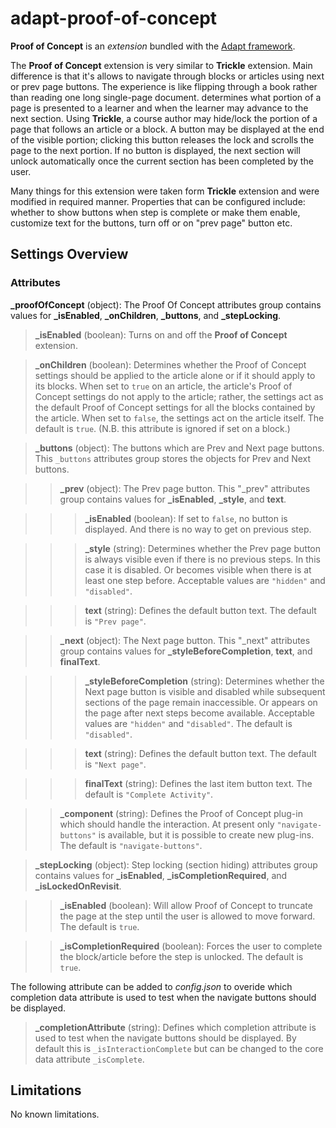 # adapt-proof-of-concept

**Proof of Concept** is an *extension* bundled with the [Adapt framework](https://github.com/adaptlearning/adapt_framework).

The **Proof of Concept** extension is very similar to **Trickle** extension. Main difference is that it's allows to navigate through blocks or articles using next or prev page buttons.  The experience is like flipping through a book rather than reading one long single-page document. determines what portion of a page is presented to a learner and when the learner may advance to the next section. Using **Trickle**, a course author may hide/lock the portion of a page that follows an article or a block. A button may be displayed at the end of the visible portion; clicking this button releases the lock and scrolls the page to the next portion. If no button is displayed, the next section will unlock automatically once the current section has been completed by the user.

Many things for this extension were taken form **Trickle** extension and were modified in required manner. Properties that can be configured include: whether to show buttons when step is complete or make them enable, customize text for the buttons, turn off or on "prev page" button etc.


## Settings Overview

### Attributes

**_proofOfConcept** (object): The Proof Of Concept attributes group contains values for **_isEnabled**, **_onChildren**, **_buttons**, and **_stepLocking**.

>**_isEnabled** (boolean):  Turns on and off the **Proof of Concept** extension.
 
>**_onChildren** (boolean):  Determines whether the Proof of Concept settings should be applied to the article alone or if it should apply to its blocks. When set to `true` on an article, the article's Proof of Concept settings do not apply to the article; rather, the settings act as the default Proof of Concept settings for all the blocks contained by the article. When set to `false`, the settings act on the article itself. The default is `true`. (N.B. this attribute is ignored if set on a block.)
  
>**_buttons** (object): The buttons which are Prev and Next page buttons. This `_buttons` attributes group stores the objects for Prev and Next buttons.

>>**_prev** (object): The Prev page button. This "_prev" attributes group contains values for **_isEnabled**, **_style**, and **text**.

>>>**_isEnabled** (boolean):  If set to `false`, no button is displayed. And there is no way to get on previous step.

>>>**_style** (string):  Determines whether the Prev page button is always visible even if there is no previous steps. In this case it is disabled. Or becomes visible when there is at least one step before. Acceptable values are `"hidden"` and `"disabled"`.

>>>**text** (string):  Defines the default button text. The default is `"Prev page"`.

>>**_next** (object): The Next page button. This "_next" attributes group contains values for **_styleBeforeCompletion**, **text**, and **finalText**.
  
>>>**_styleBeforeCompletion** (string):  Determines whether the Next page button is visible and disabled while subsequent sections of the page remain inaccessible. Or appears on the page after next steps become available. Acceptable values are `"hidden"` and `"disabled"`. The default is `"disabled"`.

>>>**text** (string):  Defines the default button text. The default is `"Next page"`.
  
>>>**finalText** (string):  Defines the last item button text. The default is `"Complete Activity"`.

>>**_component** (string):  Defines the Proof of Concept plug-in which should handle the interaction. At present only `"navigate-buttons"` is available, but it is possible to create new plug-ins. The default is `"navigate-buttons"`.
  
>**_stepLocking** (object):  Step locking (section hiding) attributes group contains values for **_isEnabled**, **_isCompletionRequired**, and **_isLockedOnRevisit**.  
  
>>**_isEnabled** (boolean):  Will allow Proof of Concept to truncate the page at the step until the user is allowed to move forward. The default is `true`.
  
>>**_isCompletionRequired** (boolean):  Forces the user to complete the block/article before the step is unlocked. The default is `true`.
  
The following attribute can be added to *config.json* to overide which completion data attribute is used to test when the navigate buttons should be displayed.
  
>**_completionAttribute** (string): Defines which completion attribute is used to test when the navigate buttons should be displayed. By default this is `_isInteractionComplete` but can be changed to the core data attribute `_isComplete`.

## Limitations

No known limitations.
